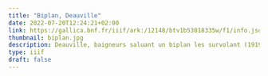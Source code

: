 ```yaml
---
title: "Biplan, Deauville"
date: 2022-07-20T12:24:21+02:00
link: https://gallica.bnf.fr/iiif/ark:/12148/btv1b53018335w/f1/info.json 
thumbnail: biplan.jpg
description: Deauville, baigneurs saluant un biplan les survolant (1919). Agence Rol, BnF, dpt Estampes et photographie.
type: iiif
draft: false
---
```


